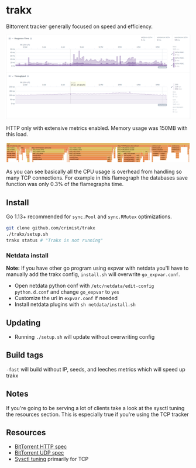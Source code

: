# trakx

Bittorrent tracker generally focused on speed and efficiency.

![performance](img/performance.png)

HTTP only with extensive metrics enabled. Memory usage was 150MB with this load.

![flame](img/flame.png)

As you can see basically all the CPU usage is overhead from handling so many TCP connections. For example in this flamegraph the databases save function was only 0.3% of the flamegraphs time.

## Install

Go 1.13+ recommended for `sync.Pool` and `sync.RMutex` optimizations.

```sh
git clone github.com/crimist/trakx
./trakx/setup.sh
trakx status # "Trakx is not running"
```

### Netdata install

**Note:** If you have other go program using expvar with netdata you'll have to manually add the trakx config, `install.sh` will overwrite `go_expvar.conf`.

* Open netdata python conf with `/etc/netdata/edit-config python.d.conf` and change `go_expvar` to `yes`
* Customize the url in `expvar.conf` if needed
* Install netdata plugins with `sh netdata/install.sh`

## Updating

* Running `./setup.sh` will update without overwriting config

## Build tags

`-fast` will build without IP, seeds, and leeches metrics which will speed up trakx

## Notes

If you're going to be serving a lot of clients take a look at the sysctl tuning the resources section. This is especially true if you're using the TCP tracker

## Resources

* [BitTorrent HTTP spec](https://wiki.theory.org/index.php/BitTorrentSpecification)
* [BitTorrent UDP spec](https://www.libtorrent.org/udp_tracker_protocol.html)
* [Sysctl tuning](https://wiki.mikejung.biz/Sysctl_tweaks) primarily for TCP
